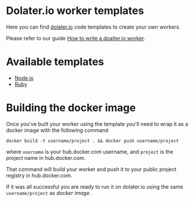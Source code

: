 # Dolater.io worker templates

Here you can find [dolater.io](http//dolater.io) code templates to create your own workers.

Please refer to our guide [How to write a doalter.io worker](https://github.com/dolaterio/docs/blob/master/write_your_worker.md).

# Available templates

+ [Node.js](nodejs)
+ [Ruby](ruby)

# Building the docker image

Once you've built your worker using the template you'll need to wrap it as a docker image with the following command

```
docker build -t username/project . && docker push username/project
```

where `username` is your hub.docker.com username, and `project` is the project name in hub.docker.com.

That command will build your worker and push it to your public project registry in hub.docker.com.

If it was all successful you are ready to run it on dolater.io using the same `username/project` as _docker image_.
